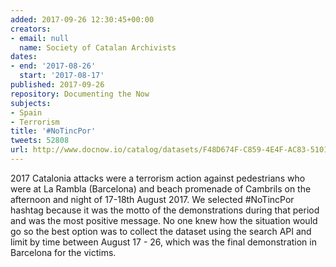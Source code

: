 ```yaml
---
added: 2017-09-26 12:30:45+00:00
creators:
- email: null
  name: Society of Catalan Archivists
dates:
- end: '2017-08-26'
  start: '2017-08-17'
published: 2017-09-26
repository: Documenting the Now
subjects:
- Spain
- Terrorism
title: '#NoTincPor'
tweets: 52808
url: http://www.docnow.io/catalog/datasets/F48D674F-C859-4E4F-AC83-510181DA3545.csv.gz
---
```


2017 Catalonia attacks were a terrorism action against pedestrians who were at La Rambla (Barcelona) and beach promenade of Cambrils on the afternoon and night of 17-18th August 2017. We selected #NoTincPor hashtag because it was the motto of the demonstrations during that period and was the most positive message. No one knew how the situation would go so the best option was to collect the dataset using the search API and limit by time between August 17 - 26, which was the final demonstration in Barcelona for the victims.
